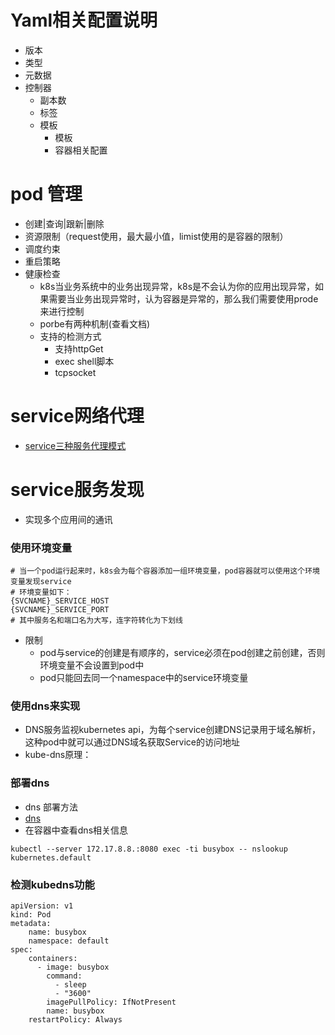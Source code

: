 # Yaml相关配置说明
- 版本
- 类型
- 元数据
- 控制器
  - 副本数
  - 标签
  - 模板
    - 模板
    - 容器相关配置
 
# pod 管理
- 创建|查询|跟新|删除
- 资源限制（request使用，最大最小值，limist使用的是容器的限制）
- 调度约束
- 重启策略
- 健康检查
  - k8s当业务系统中的业务出现异常，k8s是不会认为你的应用出现异常，如果需要当业务出现异常时，认为容器是异常的，那么我们需要使用prode来进行控制
  - porbe有两种机制(查看文档)
  - 支持的检测方式
    - 支持httpGet
    - exec shell脚本
    - tcpsocket
  
# service网络代理
- [service三种服务代理模式](https://blog.csdn.net/sinat_35930259/article/details/80080778)

# service服务发现
- 实现多个应用间的通讯
### 使用环境变量
```shell
# 当一个pod运行起来时，k8s会为每个容器添加一组环境变量，pod容器就可以使用这个环境变量发现service
# 环境变量如下：
{SVCNAME}_SERVICE_HOST
{SVCNAME}_SERVICE_PORT
# 其中服务名和端口名为大写，连字符转化为下划线
```
- 限制
  - pod与service的创建是有顺序的，service必须在pod创建之前创建，否则环境变量不会设置到pod中
  - pod只能回去同一个namespace中的service环境变量
  
### 使用dns来实现
- DNS服务监视kubernetes api，为每个service创建DNS记录用于域名解析，这种pod中就可以通过DNS域名获取Service的访问地址
- kube-dns原理：

### 部署dns
- dns 部署方法
- [dns](https://jimmysong.io/kubernetes-handbook/practice/kubedns-addon-installation.html)
- 在容器中查看dns相关信息
```shell
kubectl --server 172.17.8.8.:8080 exec -ti busybox -- nslookup  kubernetes.default
```

### 检测kubedns功能
```shell
apiVersion: v1
kind: Pod
metadata: 
    name: busybox
    namespace: default
spec:
    containers:
      - image: busybox
        command:
          - sleep
          - "3600"
        imagePullPolicy: IfNotPresent
        name: busybox
    restartPolicy: Always
```






